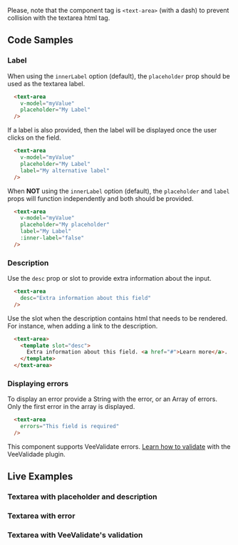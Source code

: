 <alert type="warning">Please, note that the component tag is ``<text-area>``  (with a dash) to prevent collision with the textarea html tag.</alert>

## Code Samples

### Label
When using the ```innerLabel``` option (default), the ```placeholder``` prop should be used as the textarea label.
```html
  <text-area
    v-model="myValue"
    placeholder="My Label"
  />
```

If a label is also provided, then the label will be displayed once the user clicks on the field.
```html
  <text-area
    v-model="myValue"
    placeholder="My Label"
    label="My alternative label"
  />
```

When **NOT** using the ```innerLabel``` option (default), the ```placeholder``` and ```label``` props will function independently and both should be provided.
```html
  <text-area
    v-model="myValue"
    placeholder="My placeholder"
    label="My Label"
    :inner-label="false"
  />
```

### Description
Use the ```desc``` prop or slot to provide extra information about the input.
```html
  <text-area
    desc="Extra information about this field"
  />
```

Use the slot when the description contains html that needs to be rendered. For instance, when adding a link to the description.
```html
  <text-area>
    <template slot="desc">
      Extra information about this field. <a href="#">Learn more</a>.
    </template>
  </text-area>
```

### Displaying errors
To display an error provide a String with the error, or an Array of errors. Only the first error in the array is displayed.
```html
  <text-area
    errors="This field is required"
  />
```

<alert>This component supports VeeValidate errors. [Learn how to validate](/vee-validate-integration) with the VeeValidade plugin.<a></alert>

## Live Examples
### Textarea with placeholder and description
<example name="TextArea1" height="300"></example>

### Textarea with error
<example name="TextArea2" height="300"></example>

### Textarea with VeeValidate's validation
<example name="TextArea3" height="380"></example>